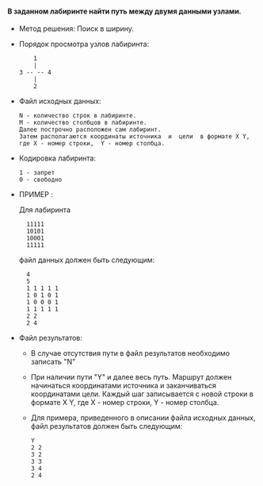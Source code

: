 #### В заданном лабиринте найти путь между двумя данными узлами.

* Метод решения: Поиск в ширину.

* Порядок просмотра узлов лабиринта:

          1
          |
      3 -- -- 4
          |
          2
 
* Файл исходных данных:

      N - количество строк в лабиринте.
      M - количество столбцов в лабиринте.
      Далее построчно расположен сам лабиринт.
      Затем располагаются координаты источника  и  цели  в формате X Y,
      где X - номер строки,  Y - номер столбца.

* Кодировка лабиринта: 

      1 - запрет
      0 - свободно

* ПРИМЕР :

    Для лабиринта
    
        11111
        10101
        10001
        11111
    
    файл данных должен быть следующим:
    
        4
        5
        1 1 1 1 1
        1 0 1 0 1
        1 0 0 0 1
        1 1 1 1 1
        2 2
        2 4

* Файл результатов:

    * В случае отсутствия пути в файл результатов необходимо  записать "N"
    * При наличии пути "Y" и далее весь путь. Маршрут должен начинаться 
      координатами источника и заканчиваться координатами цели.
      Каждый шаг записывается с новой строки в формате X Y,
      где X - номер строки, Y - номер столбца.
    * Для примера,  приведенного в описании файла исходных данных,
      файл результатов должен быть следующим:
         
          Y
          2 2
          3 2
          3 3
          3 4
          2 4
